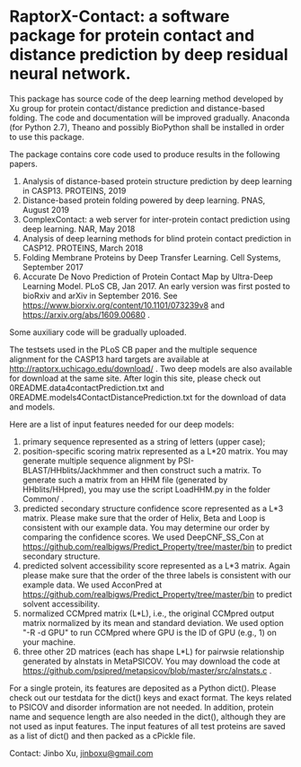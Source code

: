 # RaptorX-Contact: a software package for protein contact and distance prediction by deep residual neural network. 
This package has source code of the deep learning method developed by Xu group for protein contact/distance prediction and distance-based folding. The code and documentation will be improved gradually. Anaconda (for Python 2.7), Theano and possibly BioPython shall be installed in order to use this package.

The package contains core code used to produce results in the following papers. 
1) Analysis of distance-based protein structure prediction by deep learning in CASP13. PROTEINS, 2019
2) Distance-based protein folding powered by deep learning. PNAS, August 2019
3) ComplexContact: a web server for inter-protein contact prediction using deep learning. NAR, May 2018
4) Analysis of deep learning methods for blind protein contact prediction in CASP12. PROTEINS, March 2018
5) Folding Membrane Proteins by Deep Transfer Learning. Cell Systems, September 2017
6) Accurate De Novo Prediction of Protein Contact Map by Ultra-Deep Learning Model. PLoS CB, Jan 2017. An early version was first posted to bioRxiv and arXiv in September 2016. See https://www.biorxiv.org/content/10.1101/073239v8 and https://arxiv.org/abs/1609.00680 .

Some auxiliary code will be gradually uploaded.

The testsets used in the PLoS CB paper and the multiple sequence alignment for the CASP13 hard targets are available at http://raptorx.uchicago.edu/download/ . Two deep models are also available for download at the same site. After login this site,
please check out 0README.data4contactPrediction.txt and 0README.models4ContactDistancePrediction.txt for the download of data and models.

Here are a list of input features needed for our deep models: 
1) primary sequence represented as a string of letters (upper case);
2) position-specific scoring matrix represented as a L*20 matrix. You may generate multiple sequence alignment by PSI-BLAST/HHblits/Jackhmmer and then construct such a matrix. To generate such a matrix from an HHM file (generated by HHblits/HHpred), you may use the script LoadHHM.py in the folder Common/ .
3) predicted secondary structure confidence score represented as a L*3 matrix. Please make sure that the order of Helix, Beta and Loop is consistent with our example data. You may determine our order by comparing the confidence scores. We used DeepCNF_SS_Con at https://github.com/realbigws/Predict_Property/tree/master/bin to predict secondary structure.
4) predicted solvent accessibility score represented as a L*3 matrix. Again please make sure that the order of the three labels is consistent with our example data. We used AcconPred at https://github.com/realbigws/Predict_Property/tree/master/bin to predict solvent accessibility.
5) normalized CCMpred matrix (L*L), i.e., the original CCMpred output matrix normalized by its mean and standard deviation. We used option "-R -d GPU" to run CCMpred where GPU is the ID of GPU (e.g., 1) on your machine.
6) three other 2D matrices (each has shape L*L) for pairwsie relationship generated by alnstats in MetaPSICOV. You may download the code at https://github.com/psipred/metapsicov/blob/master/src/alnstats.c . 

For a single protein, its features are deposited as a Python dict(). Please check out our testdata for the dict() keys and exact format. The keys related to PSICOV and disorder information are not needed. In addition, protein name and sequence length are also needed in the dict(), although they are not used as input features. The input features of all test proteins are saved as a list of dict() and then packed as a cPickle file. 

Contact: Jinbo Xu, jinboxu@gmail.com
